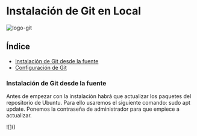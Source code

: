 # Instalación de Git en Local
![logo-git](https://github.com/Regnierd/Git/blob/main/Instalaci%C3%B3nGit/img/image.axd.png)
## Índice
- <a href="#1">Instalación de Git desde la fuente </a>
- <a href="#2">Configuración de Git </a>

<a name="1"></a>
### Instalación de Git desde la fuente
<p>Antes de empezar con la instalación habrá que actualizar los paquetes del repositorio de Ubuntu. Para ello usaremos el siguiente comando: sudo apt update. Ponemos la contraseña de administrador para que empiece a actualizar.</p>
![]()
